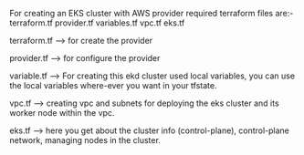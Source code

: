 For creating an EKS cluster with AWS provider required terraform files are:-
terraform.tf
provider.tf
variables.tf
vpc.tf
eks.tf

terraform.tf --> for create the provider

provider.tf --> for configure the provider

variable.tf --> For creating this ekd cluster used local variables, you can use the local variables where-ever you want in your tfstate.

vpc.tf --> creating vpc and subnets for deploying the eks cluster and its worker node within the vpc.

eks.tf --> here you get about the cluster info (control-plane), control-plane network, managing nodes in the cluster.
